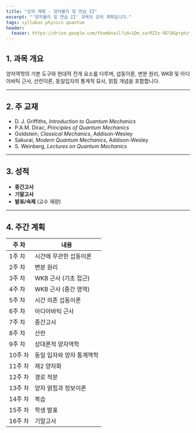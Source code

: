 ```yaml
---
title: "강의 계획 - 양자물리 및 연습 II"
excerpt: "'양자물리 및 연습 II' 과목의 강의 계획입니다."
tags: syllabus physics quantum
header:
  teaser: https://drive.google.com/thumbnail?id=1Qm_zarRZ2x-0ElOGprphzt1zN4FiPnS6&sz=w1000
---
```


## 1. 과목 개요
양자역학의 기본 도구와 현대적 전개 요소를 다루며, 섭동이론, 변분 원리, WKB 및 아디아바틱 근사, 산란이론, 동일입자의 통계적 묘사, 얽힘 개념을 포함합니다.

---

## 2. 주 교재
- D. J. Griffiths, *Introduction to Quantum Mechanics*
- P.A.M. Dirac, *Principles of Quantum Mechanics*
- Goldstein, *Classical Mechanics*, Addison-Wesley
- Sakurai, *Modern Quantum Mechanics*, Addison-Wesley
- S. Weinberg, *Lectures on Quantum Mechanics*

---

## 3. 성적
- **중간고사**
- **기말고사**
- **발표/숙제** (교수 재량)

---

## 4. 주간 계획

| 주 차 | 내용 |
|------|------|
| 1주 차 | 시간에 무관한 섭동이론 |
| 2주 차 | 변분 원리 |
| 3주 차 | WKB 근사 (기초 접근) |
| 4주 차 | WKB 근사 (중간 영역) |
| 5주 차 | 시간 의존 섭동이론 |
| 6주 차 | 아디아바틱 근사 |
| 7주 차 | 중간고사 |
| 8주 차 | 산란 |
| 9주 차 | 상대론적 양자역학 |
| 10주 차 | 동일 입자와 양자 통계역학 |
| 11주 차 | 제2 양자화 |
| 12주 차 | 경로 적분 |
| 13주 차 | 양자 얽힘과 정보이론 |
| 14주 차 | 복습 |
| 15주 차 | 학생 발표 |
| 16주 차 | 기말고사 |
